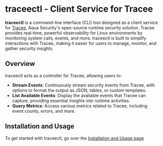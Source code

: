 # traceectl - Client Service for Tracee

**traceectl** is a command-line interface (CLI) tool designed as a client service for [Tracee](https://github.com/aquasecurity/tracee), Aqua Security's open-source runtime security solution. Tracee provides real-time, powerful observability for Linux environments by monitoring system calls, events, and more. traceectl is built to simplify interactions with Tracee, making it easier for users to manage, monitor, and gather security insights.

## Overview

traceectl acts as a controller for Tracee, allowing users to:

- **Stream Events**: Continuously stream security events from Tracee, with options to format the output as JSON, tables, or custom templates.
- **List Available Events**: Display the available events that Tracee can capture, providing essential insights into runtime activities.
- **Query Metrics**: Access various metrics related to Tracee, including event counts, errors, and more.

## Installation and Usage

To get started with traceectl, go over the [Installation and Usage page](./usage.md)
